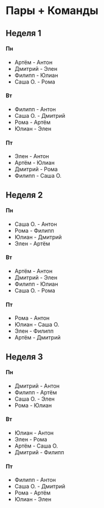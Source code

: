 # Пары + Команды

## Неделя 1

#### Пн
- Артём - Антон
- Дмитрий - Элен
- Филипп - Юлиан
- Саша О. - Рома

#### Вт
- Филипп - Антон
- Саша О. - Дмитрий
- Рома - Артём
- Юлиан - Элен

#### Пт
- Элен - Антон
- Артём - Юлиан
- Дмитрий - Рома
- Филипп - Саша О.

## Неделя 2

#### Пн
- Саша О. - Антон
- Рома - Филипп
- Юлиан - Дмитрий
- Элен - Артём

#### Вт
- Артём - Антон
- Дмитрий - Элен
- Филипп - Юлиан
- Саша О. - Рома

#### Пт
- Рома - Антон
- Юлиан - Саша О.
- Элен - Филипп
- Артём - Дмитрий

## Неделя 3

#### Пн
- Дмитрий - Антон
- Филипп - Артём
- Саша О. - Элен
- Рома - Юлиан

#### Вт
- Юлиан - Антон
- Элен - Рома
- Артём - Саша О.
- Дмитрий - Филипп

#### Пт
- Филипп - Антон
- Саша О. - Дмитрий
- Рома - Артём
- Юлиан - Элен

